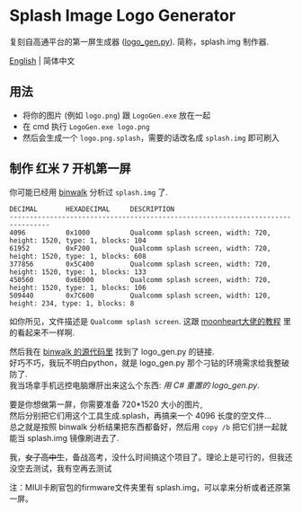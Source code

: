 ﻿# Splash Image Logo Generator

复刻自高通平台的第一屏生成器 ([logo_gen.py](https://source.codeaurora.org/quic/la/device/qcom/common/tree/display/logo/logo_gen.py?h=LA.BR.1.3.3-06310-8952.0)). 简称，splash.img 制作器.

[English](README.md) | 简体中文

## 用法

* 将你的图片 (例如 `logo.png`) 跟 `LogoGen.exe` 放在一起
* 在 cmd 执行 `LogoGen.exe logo.png`
* 然后会生成一个 `logo.png.splash`，需要的话改名成 `splash.img` 即可刷入

## 制作 红米 7 开机第一屏

你可能已经用 [binwalk](https://github.com/ReFirmLabs/binwalk) 分析过 `splash.img` 了.
```
DECIMAL       HEXADECIMAL     DESCRIPTION
--------------------------------------------------------------------------------
4096          0x1000          Qualcomm splash screen, width: 720, height: 1520, type: 1, blocks: 104
61952         0xF200          Qualcomm splash screen, width: 720, height: 1520, type: 1, blocks: 608
377856        0x5C400         Qualcomm splash screen, width: 720, height: 1520, type: 1, blocks: 133
450560        0x6E000         Qualcomm splash screen, width: 720, height: 1520, type: 1, blocks: 106
509440        0x7C600         Qualcomm splash screen, width: 120, height: 234, type: 1, blocks: 8
```
如你所见，文件描述是 `Qualcomm splash screen`. 
这跟 [moonheart大佬的教程](https://github.com/moonheart/sagit-logo-gen/wiki) 里的看起来不一样啊.

然后我在 [binwalk 的源代码里](https://github.com/ReFirmLabs/binwalk/blob/563a19d5cb7748da8da2db3ed5ee5c4dd76e8ffe/src/binwalk/magic/firmware#L810-L816) 找到了 logo_gen.py 的链接.  
好巧不巧，我玩不明白python，就是 logo_gen.py 那个刁钻的环境需求给我整破防了.  
我当场拿手机远控电脑爆肝出来这么个东西: *用 C# 重置的 logo_gen.py*.

要是你想做第一屏，你需要准备 720*1520 大小的图片,  
然后分别把它们用这个工具生成.splash，再搞来一个 4096 长度的空文件…  
总之就是按照 binwalk 分析结果把东西都备好，然后用 `copy /b` 把它们拼一起就能当 splash.img 镜像刷进去了.

我，~~女子高中生~~，备战高考，没什么时间搞这个项目了。理论上是可行的，但我还没空去测试，我有空再去测试

注：MIUI卡刷官包的firmware文件夹里有 splash.img，可以拿来分析或者还原第一屏。